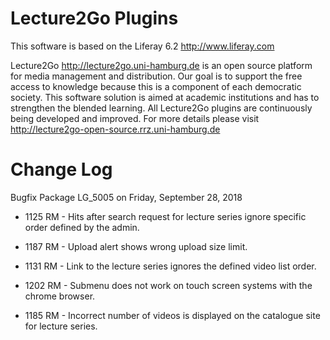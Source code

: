 Lecture2Go Plugins
==================

This software is based on the Liferay 6.2 http://www.liferay.com

Lecture2Go http://lecture2go.uni-hamburg.de is an open source platform for media management and distribution. Our goal is to support the free access to knowledge because this is a component of each democratic society. This software solution is aimed at academic institutions and has to strengthen the blended learning. All Lecture2Go plugins are continuously being developed and improved. For more details please visit http://lecture2go-open-source.rrz.uni-hamburg.de 

Change Log
==============

Bugfix Package LG_5005 on Friday, September 28, 2018

- 1125 RM - Hits after search request for lecture series ignore specific
order defined by the admin.

- 1187 RM - Upload alert shows wrong upload size limit.

- 1131 RM - Link to the lecture series ignores the defined video list
order.

- 1202 RM - Submenu does not work on touch screen systems with the chrome
browser.

- 1185 RM - Incorrect number of videos is displayed on the catalogue site
for lecture series.
